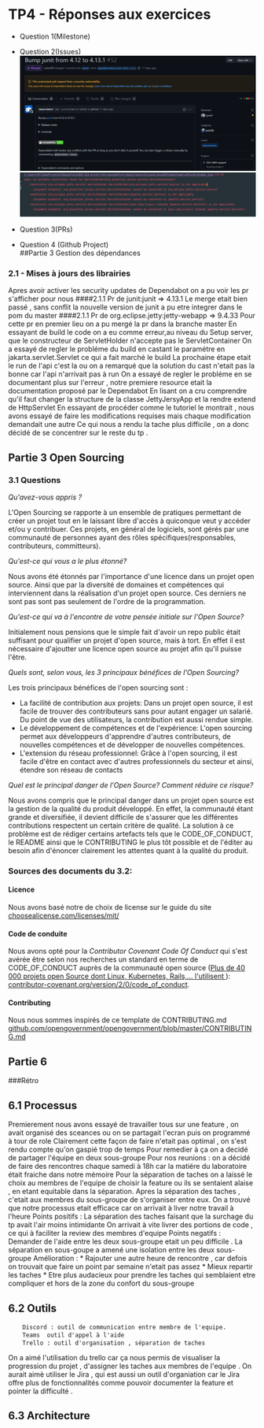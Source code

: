 # TP4 - Réponses aux exercices


* Question 1(Milestone)<br>

* Question 2(Issues) <br>
  ![img_1.png](images/tp3/PrJunit.png) <br>
  ![img_1.png](images/tp3/ServletHolderProblem.png) <br>

* Question 3(PRs) <br>

* Question 4 (Github Project) <br>
##Partie 3 Gestion des dépendances
### 2.1 - Mises à jours des librairies
Apres avoir activer les security updates de Dependabot on a pu voir les pr s'afficher 
pour nous 
 ####2.1.1 Pr de junit:junit => 4.13.1
Le merge etait bien passé , sans conflit la nouvelle version de junit a pu etre integrer dans le pom du master 
####2.1.1 Pr de org.eclipse.jetty:jetty-webapp => 9.4.33
Pour cette pr en premier lieu on a pu mergé la pr dans la branche master 
En essayant de build le code on a eu comme erreur,au niveau du Setup server, que le constructeur de ServletHolder n'accepte pas le 
ServletContainer 
On a essayé de regler le probléme  du build en  castant le paramétre en jakarta.servlet.Servlet ce qui a fait marché le build 
La prochaine étape etait le run de l'api c'est la ou on a remarqué que la solution du cast n'etait pas la bonne car l'api n'arrivait pas à run
On a essayé de regler le probléme en se documentant plus sur l'erreur , notre premiere resource etait la documentation proposé par le  Dependabot
En lisant on a cru comprendre qu'il faut changer la structure de la classe JettyJersyApp et la rendre extend de HttpServlet
En essayant de procéder comme le tutoriel le montrait , nous avons essayé de faire les modifications requises mais chaque modification demandait une autre 
Ce qui nous a rendu la tache plus difficile , on a donc décidé de se concentrer sur le reste du tp . 

## Partie 3 Open Sourcing

### 3.1 Questions
*Qu'avez-vous appris ?*

L'Open Sourcing se rapporte à un ensemble de pratiques permettant de créer un projet tout en le 
laissant libre d'accès à quiconque veut y accéder et/ou y contribuer. Ces projets, en général de logiciels, sont 
gérés par une communauté de personnes ayant des rôles spécifiques(responsables, contributeurs, committeurs).

*Qu'est-ce qui vous a le plus étonné?*

Nous avons été étonnés par l'importance d'une licence dans un projet open source. Ainsi que par la diversité de
domaines et compétences qui interviennent dans la réalisation d'un projet open source. Ces derniers ne sont pas
sont pas seulement de l'ordre de la programmation.

*Qu'est-ce qui va à l'encontre de votre pensée initiale sur l'Open Source?*

Initialement nous pensions que le simple fait d'avoir un repo public était suffisant pour qualifier un projet d'open
source, mais à tort. En effet il est nécessaire d'ajoutter une licence open source au projet afin qu'il puisse l'être.

*Quels sont, selon vous, les 3 principaux bénéfices de l'Open Sourcing?*

Les trois principaux bénéfices de l'open sourcing sont :
 - La facilité de contribution aux projets: Dans un projet open source, il est facile de trouver des contributeurs
sans pour autant engager un salarié. Du point de vue des utilisateurs, la contribution est aussi rendue simple.
 - Le développement de compétences et de l'expérience: L'open sourcing permet aux développeurs d'apprendre d'autres contributeurs, de nouvelles compétences et de développer de nouvelles compétences.
 - L'extension du réseau professionnel: Grâce à l'open sourcing, il est facile d'être en contact avec d'autres professionnels du secteur et ainsi, étendre son réseau de contacts

*Quel est le principal danger de l'Open Source? Comment réduire ce risque?*

Nous avons compris que le principal danger dans un projet open source est la gestion de la qualité du produit développé. En effet, la communauté étant grande et diversifiée, il devient difficile de s'assurer que les différentes contributions respectent un certain critère de qualité. La solution à ce problème est de rédiger certains artefacts tels que le CODE_OF_CONDUCT, le README ainsi que le CONTRIBUTING le plus tôt possible et de l'éditer au besoin afin d'énoncer clairement les attentes quant à la qualité du produit.



### Sources des documents du 3.2:

#### Licence
Nous avons basé notre de choix de license sur le guide du site [choosealicense.com/licenses/mit/](https://choosealicense.com/licenses/mit/)

#### Code de conduite
Nous avons opté pour la *Contributor Covenant Code Of Conduct* qui s'est avérée être selon nos recherches un standard en terme de CODE_OF_CONDUCT auprès de la communauté open source ([Plus de 40 000 projets open Source dont Linux, Kubernetes, Rails,... l'utilisent ](https://www.contributor-covenant.org/adopters/)): [contributor-covenant.org/version/2/0/code_of_conduct](https://www.contributor-covenant.org/version/2/0/code_of_conduct).

#### Contributing
Nous nous sommes inspirés de ce template de CONTRIBUTING.md [github.com/opengovernment/opengovernment/blob/master/CONTRIBUTING.md](https://github.com/opengovernment/opengovernment/blob/master/CONTRIBUTING.md)

## Partie 6 
###Rétro 
## 6.1 Processus 
Premierement nous avons essayé de travailler tous sur une feature , on avait organisé des sceances ou on se partagait l'ecran puis on programmé à tour de role 
Clairement cette façon de faire n'etait pas optimal , on s'est rendu compte qu'on gaspié  trop de temps
Pour remedier à ça on a decidé de partager l'équipe en deux sous-groupe 
Pour nos reunions : on a décidé de faire des rencontres chaque samedi à 18h car la matiére du laboratoire était fraiche dans notre mémoire 
Pour la séparation de taches on a laissé le choix au membres de l'equipe de choisir la feature ou ils se sentaient alaise , en etant equitable dans la séparation.
Apres la séparation des taches , c'etait aux membres du sous-groupe de s'organiser entre eux.
On a trouvé que notre processus etait efficace car on arrivait à liver notre travail à l'heure 
Points positifs :
       La séparation des taches faisant que la surchage du tp avait l'air moins intimidante
       On arrivait à vite livrer des portions de code , ce qui à faciliter la review des membres d'equipe 
Points negatifs :
       Demander de l'aide entre les deux sous-groupe etait un peu difficile . 
       La séparation en sous-goupe a amené une isolation entre les deux sous-groupe
 Amélioration :
        * Rajouter une autre heure de rencontre , car defois on trouvait que faire un point par semaine n'etait pas assez
        * Mieux repartir les taches 
        * Etre plus audacieux pour prendre les taches qui semblaient etre compliquer et hors de la zone du confort du sous-groupe
## 6.2 Outils 
        Discord : outil de communication entre membre de l'equipe.
        Teams  outil d'appel à l'aide 
        Trello : outil d'organisation , séparation de taches 
        
On a aimé l'utilisation du trello car ça nous permis de visualiser la progression du projet , d'assigner les taches
aux membres de l'equipe .
On aurait aimè utiliser le Jira , qui est aussi un outil d'organiation car le Jira offre plus de fonctionnalités comme pouvoir documenter 
la feature et pointer la difficulté .
## 6.3 Architecture
